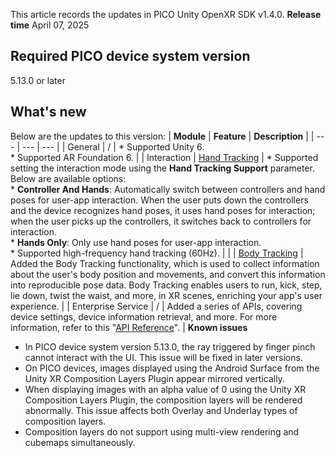 This article records the updates in PICO Unity OpenXR SDK v1.4.0.
**Release time**
April 07, 2025
## **Required PICO device system version**
5.13.0 or later
## **What's new**
Below are the updates to this version:
| **Module** | **Feature** | **Description** |
| --- | --- | --- |
| General | / | * Supported Unity 6. <br> * Supported AR Foundation 6. |
| Interaction | [Hand Tracking](/document/unity-openxr/hand-tracking) | * Supported setting the interaction mode using the **Hand Tracking Support** parameter. Below are available options: <br>    * **Controller And Hands**: Automatically switch between controllers and hand poses for user-app interaction. When the user puts down the controllers and the device recognizes hand poses, it uses hand poses for interaction; when the user picks up the controllers, it switches back to controllers for interaction. <br>    * **Hands Only**: Only use hand poses for user-app interaction. <br> * Supported high-frequency hand tracking (60Hz). |
|  | [Body Tracking](/document/unity-openxr/body-tracking) | Added the Body Tracking functionality, which is used to collect information about the user's body position and movements, and convert this information into reproducible pose data. Body Tracking enables users to run, kick, step, lie down, twist the waist, and more, in XR scenes, enriching your app's user experience. |
| Enterprise Service | / | Added a series of APIs, covering device settings, device information retrieval, and more. For more information, refer to this "[API Reference](/reference/unity/client-api/PXR_Enterprise/)". |
**Known issues**

* In PICO device system version 5.13.0, the ray triggered by finger pinch cannot interact with the UI. This issue will be fixed in later versions.
* On PICO devices, images displayed using the Android Surface from the Unity XR Composition Layers Plugin appear mirrored vertically.
*  When displaying images with an alpha value of 0 using the Unity XR Composition Layers Plugin, the composition layers will be rendered abnormally. This issue affects both Overlay and Underlay types of composition layers.
*  Composition layers do not support using multi-view rendering and cubemaps simultaneously.



